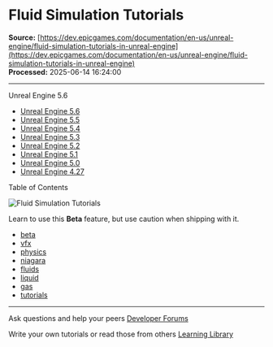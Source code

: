 # Fluid Simulation Tutorials

**Source:** [https://dev.epicgames.com/documentation/en-us/unreal-engine/fluid-simulation-tutorials-in-unreal-engine](https://dev.epicgames.com/documentation/en-us/unreal-engine/fluid-simulation-tutorials-in-unreal-engine)  
**Processed:** 2025-06-14 16:24:00

---

Unreal Engine 5.6

-   [Unreal Engine 5.6](/documentation/en-us/unreal-engine/fluid-simulation-tutorials-in-unreal-engine?application_version=5.6)
-   [Unreal Engine 5.5](/documentation/en-us/unreal-engine/fluid-simulation-tutorials-in-unreal-engine?application_version=5.5)
-   [Unreal Engine 5.4](/documentation/en-us/unreal-engine/fluid-simulation-tutorials-in-unreal-engine?application_version=5.4)
-   [Unreal Engine 5.3](/documentation/en-us/unreal-engine/fluid-simulation-tutorials-in-unreal-engine?application_version=5.3)
-   [Unreal Engine 5.2](/documentation/en-us/unreal-engine/fluid-simulation-tutorials-in-unreal-engine?application_version=5.2)
-   [Unreal Engine 5.1](/documentation/en-us/unreal-engine/fluid-simulation-tutorials-in-unreal-engine?application_version=5.1)
-   [Unreal Engine 5.0](/documentation/en-us/unreal-engine/fluid-simulation-tutorials-in-unreal-engine?application_version=5.0)
-   [Unreal Engine 4.27](/documentation/en-us/unreal-engine/fluid-simulation-tutorials-in-unreal-engine?application_version=4.27)

Table of Contents

![Fluid Simulation Tutorials](https://dev.epicgames.com/community/api/documentation/image/a093dd9f-df3b-41ba-b72c-723874b9fa89?resizing_type=fill&width=1920&height=335)

Learn to use this **Beta** feature, but use caution when shipping with it.

-   [beta](https://documentation-assets-ssr/community/search?query=beta)
-   [vfx](https://documentation-assets-ssr/community/search?query=vfx)
-   [physics](https://documentation-assets-ssr/community/search?query=physics)
-   [niagara](https://documentation-assets-ssr/community/search?query=niagara)
-   [fluids](https://documentation-assets-ssr/community/search?query=fluids)
-   [liquid](https://documentation-assets-ssr/community/search?query=liquid)
-   [gas](https://documentation-assets-ssr/community/search?query=gas)
-   [tutorials](https://documentation-assets-ssr/community/search?query=tutorials)

---

Ask questions and help your peers [Developer Forums](https://forums.unrealengine.com/categories?tag=unreal-engine)

Write your own tutorials or read those from others [Learning Library](https://documentation-assets-ssr/community/unreal-engine/learning)